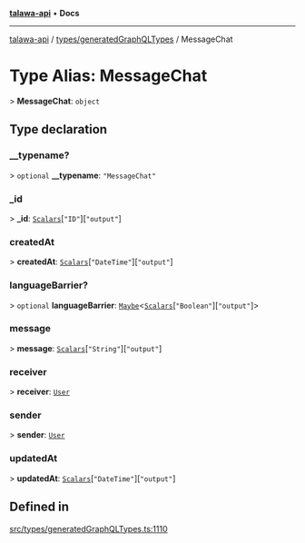 [**talawa-api**](../../../README.md) • **Docs**

***

[talawa-api](../../../modules.md) / [types/generatedGraphQLTypes](../README.md) / MessageChat

# Type Alias: MessageChat

\> **MessageChat**: `object`

## Type declaration

### \_\_typename?

\> `optional` **\_\_typename**: `"MessageChat"`

### \_id

\> **\_id**: [`Scalars`](Scalars.md)\[`"ID"`\]\[`"output"`\]

### createdAt

\> **createdAt**: [`Scalars`](Scalars.md)\[`"DateTime"`\]\[`"output"`\]

### languageBarrier?

\> `optional` **languageBarrier**: [`Maybe`](Maybe.md)\<[`Scalars`](Scalars.md)\[`"Boolean"`\]\[`"output"`\]\>

### message

\> **message**: [`Scalars`](Scalars.md)\[`"String"`\]\[`"output"`\]

### receiver

\> **receiver**: [`User`](User.md)

### sender

\> **sender**: [`User`](User.md)

### updatedAt

\> **updatedAt**: [`Scalars`](Scalars.md)\[`"DateTime"`\]\[`"output"`\]

## Defined in

[src/types/generatedGraphQLTypes.ts:1110](https://github.com/PalisadoesFoundation/talawa-api/blob/2f8fb6988cd34004fbbf76550c8eef691b861a19/src/types/generatedGraphQLTypes.ts#L1110)

